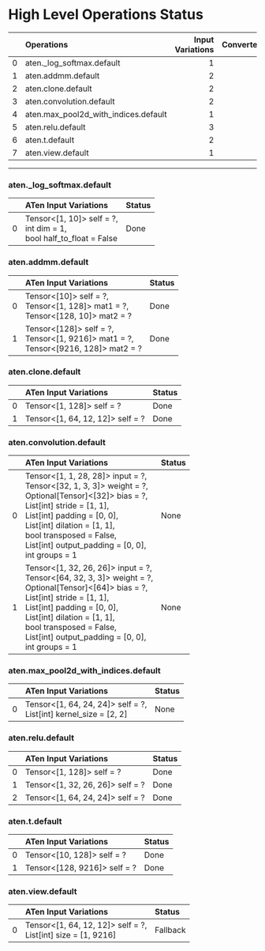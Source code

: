 # High Level Operations Status
|    | Operations                           |   Input Variations |   Converted |   Removed |   Fallback | Completed   |   Generality Score |
|---:|:-------------------------------------|-------------------:|------------:|----------:|-----------:|:------------|-------------------:|
|  0 | aten._log_softmax.default            |                  1 |           1 |         0 |          0 | ✅          |                  1 |
|  1 | aten.addmm.default                   |                  2 |           2 |         0 |          0 | ✅          |                  1 |
|  2 | aten.clone.default                   |                  2 |           2 |         0 |          0 | ✅          |                  1 |
|  3 | aten.convolution.default             |                  2 |           0 |         0 |          0 | ✘           |                  0 |
|  4 | aten.max_pool2d_with_indices.default |                  1 |           0 |         0 |          0 | ✘           |                  0 |
|  5 | aten.relu.default                    |                  3 |           3 |         0 |          0 | ✅          |                  1 |
|  6 | aten.t.default                       |                  2 |           2 |         0 |          0 | ✅          |                  1 |
|  7 | aten.view.default                    |                  1 |           0 |         0 |          1 | ✘           |                  0 |
***
### aten._log_softmax.default
|    | ATen Input Variations                                                   | Status   |
|---:|:------------------------------------------------------------------------|:---------|
|  0 | Tensor<[1, 10]> self = ?,<br>int dim = 1,<br>bool half_to_float = False | Done     |
### aten.addmm.default
|    | ATen Input Variations                                                                  | Status   |
|---:|:---------------------------------------------------------------------------------------|:---------|
|  0 | Tensor<[10]> self = ?,<br>Tensor<[1, 128]> mat1 = ?,<br>Tensor<[128, 10]> mat2 = ?     | Done     |
|  1 | Tensor<[128]> self = ?,<br>Tensor<[1, 9216]> mat1 = ?,<br>Tensor<[9216, 128]> mat2 = ? | Done     |
### aten.clone.default
|    | ATen Input Variations            | Status   |
|---:|:---------------------------------|:---------|
|  0 | Tensor<[1, 128]> self = ?        | Done     |
|  1 | Tensor<[1, 64, 12, 12]> self = ? | Done     |
### aten.convolution.default
|    | ATen Input Variations                                                                                                                                                                                                                                                                         | Status   |
|---:|:----------------------------------------------------------------------------------------------------------------------------------------------------------------------------------------------------------------------------------------------------------------------------------------------|:---------|
|  0 | Tensor<[1, 1, 28, 28]> input = ?,<br>Tensor<[32, 1, 3, 3]> weight = ?,<br>Optional[Tensor]<[32]> bias = ?,<br>List[int] stride = [1, 1],<br>List[int] padding = [0, 0],<br>List[int] dilation = [1, 1],<br>bool transposed = False,<br>List[int] output_padding = [0, 0],<br>int groups = 1   | None     |
|  1 | Tensor<[1, 32, 26, 26]> input = ?,<br>Tensor<[64, 32, 3, 3]> weight = ?,<br>Optional[Tensor]<[64]> bias = ?,<br>List[int] stride = [1, 1],<br>List[int] padding = [0, 0],<br>List[int] dilation = [1, 1],<br>bool transposed = False,<br>List[int] output_padding = [0, 0],<br>int groups = 1 | None     |
### aten.max_pool2d_with_indices.default
|    | ATen Input Variations                                               | Status   |
|---:|:--------------------------------------------------------------------|:---------|
|  0 | Tensor<[1, 64, 24, 24]> self = ?,<br>List[int] kernel_size = [2, 2] | None     |
### aten.relu.default
|    | ATen Input Variations            | Status   |
|---:|:---------------------------------|:---------|
|  0 | Tensor<[1, 128]> self = ?        | Done     |
|  1 | Tensor<[1, 32, 26, 26]> self = ? | Done     |
|  2 | Tensor<[1, 64, 24, 24]> self = ? | Done     |
### aten.t.default
|    | ATen Input Variations        | Status   |
|---:|:-----------------------------|:---------|
|  0 | Tensor<[10, 128]> self = ?   | Done     |
|  1 | Tensor<[128, 9216]> self = ? | Done     |
### aten.view.default
|    | ATen Input Variations                                           | Status   |
|---:|:----------------------------------------------------------------|:---------|
|  0 | Tensor<[1, 64, 12, 12]> self = ?,<br>List[int] size = [1, 9216] | Fallback |

